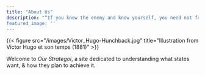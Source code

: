```yaml
---
title: "About Us"
description: "“If you know the enemy and know yourself, you need not fear the result of a hundred battles. If you know yourself but not the enemy, for every victory gained you will also suffer a defeat. If you know neither the enemy nor yourself, you will succumb in every battle. —Sun Tzu
featured_image: ''
---
```

{{< figure src="/images/Victor_Hugo-Hunchback.jpg" title="Illustration from Victor Hugo et son temps (1881)" >}}

Welcome to *Our Strategoi*, a site dedicated to understanding what states want, & how they plan to achieve it. 